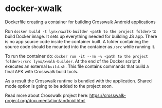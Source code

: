 # docker-xwalk
Dockerfile creating a container for building Crosswalk Android applications 

Run `docker build -t lynx/xwalk-builder <path to the project folder>` to build Docker image.
It sets up everything needed for building JS app. There is no app source code inside the container built.
A folder containing the source code should be mounted into the container as `/src` while running it.

To run the container do: `docker run -it --rm -v <path to the project folder>:/src lynx/xwalk-builder`.
At the end of the Docker script it executes an external `build.sh`. This file contains commands that build a final APK with Crosswalk build tools.

As a result the Crosswalk runtime is bundled with the application. Shared mode option is going to be added to the project soon.

Read more about Crosswalk project here: https://crosswalk-project.org/documentation/android.html
